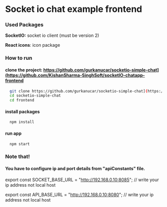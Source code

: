 
# Socket io chat example frontend

### Used Packages

**SocketIO:** socket io client (must be version 2)

**React icons**: icon package



### How to run

#### clone the project: https://github.com/gurkanucar/socketio-simple-chat](https://github.com/KishanSharma-SinghSoft/socketIO-chatapp-frontend

```bash
  git clone https://github.com/gurkanucar/socketio-simple-chat](https://github.com/KishanSharma-SinghSoft/socketIO-chatapp-frontend
  cd socketio-simple-chat
  cd frontend
```

#### install packages

```bash
  npm install
```

#### run app

```bash
  npm start
```

### Note that!
#### You have to configure ip and port details from "apiConstants" file.

export const SOCKET_BASE_URL = "http://192.168.0.10:8085"; // write your ip address not local host

export const API_BASE_URL = "http://192.168.0.10:8080"; // write your ip address not local host


